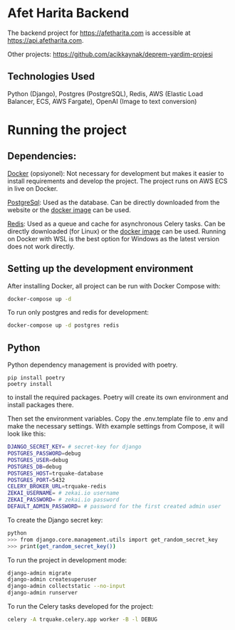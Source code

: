 # Afet Harita Backend

The backend project for https://afetharita.com is accessible at https://api.afetharita.com.

Other projects: https://github.com/acikkaynak/deprem-yardim-projesi

## Technologies Used

Python (Django), Postgres (PostgreSQL), Redis, AWS (Elastic Load Balancer, ECS, AWS Fargate), OpenAI (Image to text conversion)

# Running the project

## Dependencies:

[Docker](https://www.docker.com) (opsiyonel): Not necessary for development but makes it easier to install requirements and develop the project. The project runs on AWS ECS in live on Docker.

[PostgreSql](https://www.postgresql.org): Used as the database. Can be directly downloaded from the website or the  [docker image](https://hub.docker.com/_/postgres) can be used.

[Redis](https://redis.io): Used as a queue and cache for asynchronous Celery tasks. Can be directly downloaded (for Linux) or the [docker image](https://hub.docker.com/_/redis) can be used. Running on Docker with WSL is the best option for Windows as the latest version does not work directly.

## Setting up the development environment

After installing Docker, all project can be run with Docker Compose with:

```sh
docker-compose up -d
```

To run only postgres and redis for development:

```sh
docker-compose up -d postgres redis
```

## Python

Python dependency management is provided with poetry.

```
pip install poetry
poetry install
```

to install the required packages. Poetry will create its own environment and install packages there.

Then set the environment variables. Copy the .env.template file to .env and make the necessary settings. With example settings from Compose, it will look like this:

```sh
DJANGO_SECRET_KEY= # secret-key for django
POSTGRES_PASSWORD=debug
POSTGRES_USER=debug
POSTGRES_DB=debug
POSTGRES_HOST=trquake-database
POSTGRES_PORT=5432
CELERY_BROKER_URL=trquake-redis
ZEKAI_USERNAME= # zekai.io username
ZEKAI_PASSWORD= # zekai.io password
DEFAULT_ADMIN_PASSWORD= # password for the first created admin user
```

To create the Django secret key:

```sh
python
>>> from django.core.management.utils import get_random_secret_key
>>> print(get_random_secret_key())
```

To run the project in development mode:

```sh
django-admin migrate
django-admin createsuperuser
django-admin collectstatic --no-input
django-admin runserver
```

To run the Celery tasks developed for the project:

```sh
celery -A trquake.celery.app worker -B -l DEBUG
```
